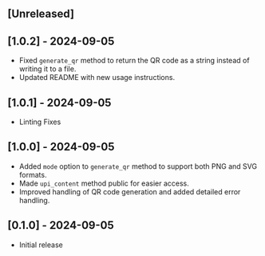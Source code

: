 ## [Unreleased]

## [1.0.2] - 2024-09-05
- Fixed `generate_qr` method to return the QR code as a string instead of writing it to a file.
- Updated README with new usage instructions.

## [1.0.1] - 2024-09-05
- Linting Fixes

## [1.0.0] - 2024-09-05

- Added `mode` option to `generate_qr` method to support both PNG and SVG formats.
- Made `upi_content` method public for easier access.
- Improved handling of QR code generation and added detailed error handling.

## [0.1.0] - 2024-09-05

- Initial release

